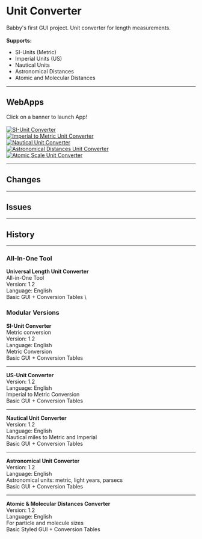 # Unit Converter
Babby's first GUI project. Unit converter for length measurements. \
 \
**Supports:** 
- SI-Units (Metric)
- Imperial Units (US)
- Nautical Units
- Astronomical Distances
- Atomic and Molecular Distances

---

## WebApps
Click on a banner to launch App! \
 \
[![SI-Unit Converter](https://raw.githubusercontent.com/kuranez/Unit-Converter/main/images/thumbnails/1-BANNER-SI-450x120.png)]() \
[![Imperial to Metric Unit Converter](https://raw.githubusercontent.com/kuranez/Unit-Converter/main/images/thumbnails/2-BANNER-IMPERIAL-METRIC-450x120.png)]() \
[![Nautical Unit Converter](https://raw.githubusercontent.com/kuranez/Unit-Converter/main/images/thumbnails/3-BANNER-IMPERIAL-METRIC-450x120.png)]() \
[![Astronomical Distances Unit Converter](https://raw.githubusercontent.com/kuranez/Unit-Converter/main/images/thumbnails/4-BANNER-ASTRO-450x120.png)]() \
[![Atomic Scale Unit Converter](https://raw.githubusercontent.com/kuranez/Unit-Converter/main/images/thumbnails/5-BANNER-ATOM-MOL-450x120.png)]()

---

## Changes

---

## Issues

---

## History
---
### All-In-One Tool
**Universal Length Unit Converter** \
All-in-One Tool \
Version: 1.2 \
Language: English \
Basic GUI  + Conversion Tables \

 
### Modular Versions
**SI-Unit Converter** \
Metric conversion \
Version: 1.2 \
Language: English \
Metric Conversion \
Basic GUI + Conversion Tables 

---

**US-Unit Converter** \
Version: 1.2 \
Language: English \
Imperial to Metric Conversion \
Basic GUI + Conversion Tables 

---

**Nautical Unit Converter** \
Version: 1.2 \
Language: English \
Nautical miles to Metric and Imperial \
Basic GUI + Conversion Tables 

---

**Astronomical Unit Converter** \
Version: 1.2 \
Language: English \
Astronomical units: metric, light years, parsecs \
Basic GUI + Conversion Tables  
 
 ---

**Atomic & Molecular Distances Converter** \
Version: 1.2 \
Language: English \
For particle and molecule sizes \
Basic Styled GUI + Conversion Tables 

